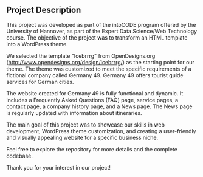 ## Project Description

This project was developed as part of the intoCODE program offered by the University of Hannover, as part of the Expert Data Science/Web Technology course. The objective of the project was to transform an HTML template into a WordPress theme.

We selected the template "Icebrrrg" from OpenDesigns.org (http://www.opendesigns.org/design/icebrrrg/) as the starting point for our theme. The theme was customized to meet the specific requirements of a fictional company called Germany 49. Germany 49 offers tourist guide services for German cities.

The website created for Germany 49 is fully functional and dynamic. It includes a Frequently Asked Questions (FAQ) page, service pages, a contact page, a company history page, and a News page. The News page is regularly updated with information about itineraries.

The main goal of this project was to showcase our skills in web development, WordPress theme customization, and creating a user-friendly and visually appealing website for a specific business niche.

Feel free to explore the repository for more details and the complete codebase.

Thank you for your interest in our project!

